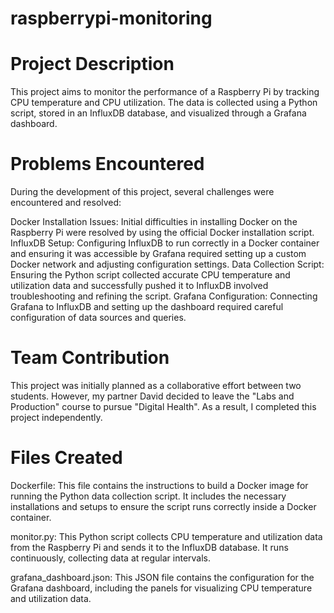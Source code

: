 # raspberrypi-monitoring

# Project Description
This project aims to monitor the performance of a Raspberry Pi by tracking CPU temperature and CPU utilization. The data is collected using a Python script, stored in an InfluxDB database, and visualized through a Grafana dashboard.

# Problems Encountered
During the development of this project, several challenges were encountered and resolved:

Docker Installation Issues: Initial difficulties in installing Docker on the Raspberry Pi were resolved by using the official Docker installation script.
InfluxDB Setup: Configuring InfluxDB to run correctly in a Docker container and ensuring it was accessible by Grafana required setting up a custom Docker network and adjusting configuration settings.
Data Collection Script: Ensuring the Python script collected accurate CPU temperature and utilization data and successfully pushed it to InfluxDB involved troubleshooting and refining the script.
Grafana Configuration: Connecting Grafana to InfluxDB and setting up the dashboard required careful configuration of data sources and queries.
# Team Contribution
This project was initially planned as a collaborative effort between two students. However, my partner David decided to leave the "Labs and Production" course to pursue "Digital Health". As a result, I completed this project independently.

# Files Created
Dockerfile: This file contains the instructions to build a Docker image for running the Python data collection script. It includes the necessary installations and setups to ensure the script runs correctly inside a Docker container.

monitor.py: This Python script collects CPU temperature and utilization data from the Raspberry Pi and sends it to the InfluxDB database. It runs continuously, collecting data at regular intervals.

grafana_dashboard.json: This JSON file contains the configuration for the Grafana dashboard, including the panels for visualizing CPU temperature and utilization data.
